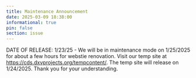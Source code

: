 ```yaml
---
title: Maintenance Announcement 
date: 2025-03-09 18:38:00
informational: true
pin: false 
section: issue
---
```

DATE OF RELEASE: 1/23/25 - 
We will be in maintenance mode on 1/25/2025 for about a few hours for webstie renovation. Visit our temp site at https://cds.dxvprojects.org/tempcontent/. The temp site will release on 1/24/2025. Thank you for your understanding.
